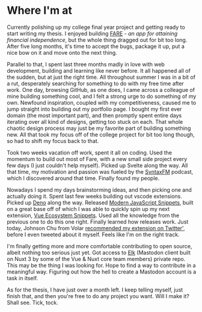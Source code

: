 # Where I'm at

Currently polishing up my college final year project and getting ready to start writing my thesis. I enjoyed building  [FARE](/projects/fare) - *an app for attaining financial independence*, but the whole thing dragged out for bit too long. After five long months, it's time to accept the bugs, package it up, put a nice bow on it and move onto the next thing.

Parallel to that, I spent last three months madly in love with web development, building and learning like never before. It all happened all of the sudden, but at just the right time. All throughout summer I was in a bit of a rut, desperately searching for something to do with my free time after work. One day, browsing GitHub, as one does, I came across a colleague of mine building something cool, and I felt a strong urge to do something of my own. Newfound inspiration, coupled with my competitiveness, caused me to jump straight into building out my portfolio page. I bought my first ever domain (the most important part), and then promptly spent entire days iterating over all kind of designs, getting too stuck on each. That whole chaotic design process may just be my favorite part of building something new. All that took my focus off of the college project for bit too long though, so had to shift my focus back to that.

Took two weeks vacation off work, spent it all on coding. Used the momentum to build out most of Fare, with a new small side project every few days (I just couldn't help myself). Picked up Svelte along the way. All that time, my motivation and passion was fueled by the [SyntaxFM](https://syntax.fm/) podcast, which I discovered around that time. Finally found my people.

Nowadays I spend my days brainstorming ideas, and then picking one and actually doing it. Spent last few weeks building out vscode extensions. Picked up [Deno](https://deno.land/) along the way. Released [Modern JavaScript Snippets](https://marketplace.visualstudio.com/items?itemName=matijao.modern-js-snippets), built on a great base off of which I was able to quickly spin up my next extension, [Vue Ecosystem Snippets](https://marketplace.visualstudio.com/items?itemName=matijao.vue-nuxt-snippets). Used all the knowledge from the previous one to do this one right. Finally learned how releases work. Just today, Johnson Chu from Volar  [recommended my extension on Twitter'](https://twitter.com/matijao_/status/1610200146385534977), before I even tweeted about it myself. Feels like I'm on the right track.

I'm finally getting more and more comfortable contributing to open source, albeit nothing too serious just yet. Got access to [Elk](https://twitter.com/elk_zone) (Mastodon client built on Nuxt 3 by some of the Vue & Nuxt core team members) private repo. This may be the thing I was looking for. Hope to find a way to contribute in a meaningful way. Figuring out how the hell to create a Mastodon account is a task in itself.

As for the thesis, I have just over a month left. I keep telling myself, just finish that, and then you're free to do any project you want. Will I make it? Shall see. Tick, tock.
